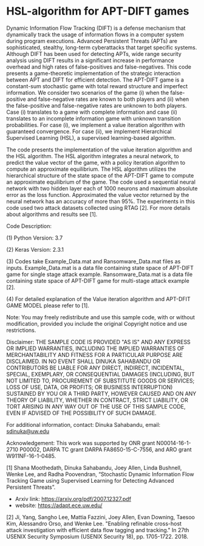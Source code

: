 # HSL-algorithm for APT-DIFT games
Dynamic Information Flow Tracking (DIFT) is a defense mechanism that dynamically track the usage of information flows in a computer system during program executions. Advanced Persistent Threats (APTs) are sophisticated, stealthy, long-term cyberattacks that target specific systems. Although DIFT has been used for detecting APTs, wide range security analysis using DIFT results in a significant increase in performance overhead and high rates of false-positives and false-negatives. This code presents a game-theoretic implementation of the strategic interaction between APT and DIFT for efficient detection. The APT-DIFT game is a constant-sum stochastic game with total reward structure and imperfect information. We consider two scenarios of the game (i) when the false-positive and false-negative rates are known to both players and (ii) when the false-positive and false-negative rates are unknown to both players. Case (i) translates to a game with complete information and case (ii) translates to an incomplete information game with unknown transition probabilities. For case (i), we implement a value iteration algorithm with guaranteed convergence. For case (ii), we implement Hierarchical Supervised Learning (HSL), a supervised learning-based algorithm. 

The code presents the implementation of the value iteration algorithm and the HSL algorithm. The HSL algorithm integrates a neural network, to predict the value vector of the game, with a policy iteration algorithm to compute an approximate equilibrium. The HSL algorithm utilizes the hierarchical structure of the state space of the APT-DIFT game to compute an approximate equilibrium of the game. The code used a sequential neural network with two hidden layer each of 1000 neurons and maximum absolute error as the loss function. Approximated the value vector returned by the neural network has an accuracy of more than 95%. The experiments in this code used two attack datasets collected using RTAG [2]. For more details about algorithms and results see [1].

Code Description:

(1) Python Version: 3.7

(2) Keras Version: 2.3.1

(3) Codes take Example_Data.mat and Ransomware_Data.mat files as inputs. Example_Data.mat is a data file containing state space of APT-DIFT game for single stage attack example. Ransomware_Data.mat is a data file containing state space of APT-DIFT game for multi-stage attack example [2].

(4) For detailed explanation of the Value iteration algorithm and APT-DFIT GAME MODEL please refer to [1].
 
Note: You may freely redistribute and use this sample code, with or without modification, provided you include the original Copyright notice and use restrictions.

Disclaimer: THE SAMPLE CODE IS PROVIDED "AS IS" AND ANY EXPRESS OR IMPLIED WARRANTIES, INCLUDING THE IMPLIED WARRANTIES OF MERCHANTABILITY AND FITNESS FOR A PARTICULAR PURPOSE ARE DISCLAIMED. IN NO EVENT SHALL DINUKA SAHABANDU OR CONTRIBUTORS BE LIABLE FOR ANY DIRECT, INDIRECT, INCIDENTAL, SPECIAL, EXEMPLARY, OR CONSEQUENTIAL DAMAGES (INCLUDING, BUT NOT LIMITED TO, PROCUREMENT OF SUBSTITUTE GOODS OR SERVICES; LOSS OF USE, DATA, OR PROFITS; OR BUSINESS INTERRUPTION) SUSTAINED BY YOU OR A THIRD PARTY, HOWEVER CAUSED AND ON ANY THEORY OF LIABILITY, WHETHER IN CONTRACT, STRICT LIABILITY, OR TORT ARISING IN ANY WAY OUT OF THE USE OF THIS SAMPLE CODE, EVEN IF ADVISED OF THE POSSIBILITY OF SUCH DAMAGE.

For additional information, contact: Dinuka Sahabandu, email: sdinuka@uw.edu

Acknowledgement: This work was supported by ONR grant N00014-16-1-2710 P00002, DARPA TC grant DARPA FA8650-15-C-7556, and ARO grant W911NF-16-1-0485.

[1] Shana Moothedath, Dinuka Sahabandu, Joey Allen, Linda Bushnell, Wenke Lee, and Radha Poovendran, “Stochastic Dynamic Information Flow Tracking Game using Supervised Learning for Detecting Advanced Persistent Threats”. 
 - Arxiv link: https://arxiv.org/pdf/2007.12327.pdf
 - website: https://adapt.ece.uw.edu/
 
[2] Ji, Yang, Sangho Lee, Mattia Fazzini, Joey Allen, Evan Downing, Taesoo Kim, Alessandro Orso, and Wenke Lee. "Enabling refinable cross-host attack investigation with efficient data flow tagging and tracking." In 27th USENIX Security Symposium (USENIX Security 18), pp. 1705-1722. 2018.
